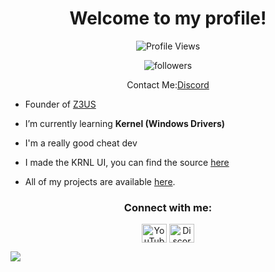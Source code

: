 <h1 align="center">Welcome to my profile!</h1>


<p align="center"> <img src="https://komarev.com/ghpvc/?username=p-nervigemuecke&label=Profile%20views&color=1100ff&style=flat" alt="Profile Views" /> </p>
<p align="center"> <img src="https://img.shields.io/github/followers/nervigemuecke" alt="followers"> </p>

<p align="center"> Contact Me:<a href="https://discord.gg/users/786962580110704641">Discord</a></p>

- Founder of [Z3US](https://discord.gg/VaMhJXgr2M)

- I’m currently learning **Kernel (Windows Drivers)**

- I'm a really good cheat dev

- I made the KRNL UI, you can find the source [here](https://github.com/paysonism/KRNL-Open-Source)

- All of my projects are available [here](https://github.com/nervigemuecke?tab=repositories).

<h3 align="center">Connect with me:</h3>
<p align="center">
<a href="https://www.youtube.com/@nervigemuecke" target="blank"><img align="center" src="https://raw.githubusercontent.com/rahuldkjain/github-profile-readme-generator/master/src/images/icons/Social/youtube.svg" alt="YouTube" height="30" width="40" /></a>
<a href="https://discord.com/users/786962580110704641" target="blank"><img align="center" src="https://raw.githubusercontent.com/rahuldkjain/github-profile-readme-generator/master/src/images/icons/Social/discord.svg" alt="Discord" height="30" width="40" /></a>
</p>


![](https://hit.yhype.me/github/profile?user_id=139649304)
